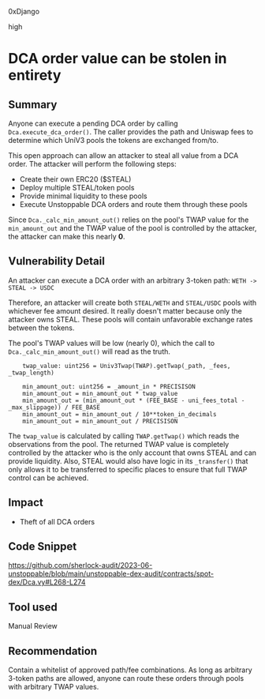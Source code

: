 0xDjango

high

# DCA order value can be stolen in entirety

## Summary
Anyone can execute a pending DCA order by calling `Dca.execute_dca_order()`. The caller provides the path and Uniswap fees to determine which UniV3 pools the tokens are exchanged from/to.

This open approach can allow an attacker to steal all value from a DCA order. The attacker will perform the following steps:

- Create their own ERC20 ($STEAL)
- Deploy multiple STEAL/token pools
- Provide minimal liquidity to these pools
- Execute Unstoppable DCA orders and route them through these pools

Since `Dca._calc_min_amount_out()` relies on the pool's TWAP value for the `min_amount_out` and the TWAP value of the pool is controlled by the attacker, the attacker can make this nearly **0**.

## Vulnerability Detail
An attacker can execute a DCA order with an arbitrary 3-token path:
`WETH -> STEAL -> USDC`

Therefore, an attacker will create both `STEAL/WETH` and `STEAL/USDC` pools with whichever fee amount desired. It really doesn't matter because only the attacker owns STEAL. These pools will contain unfavorable exchange rates between the tokens.

The pool's TWAP values will be low (nearly 0), which the call to `Dca._calc_min_amount_out()` will read as the truth.

```solidity
    twap_value: uint256 = Univ3Twap(TWAP).getTwap(_path, _fees, _twap_length)

    min_amount_out: uint256 = _amount_in * PRECISISON 
    min_amount_out = min_amount_out * twap_value
    min_amount_out = (min_amount_out * (FEE_BASE - uni_fees_total - _max_slippage)) / FEE_BASE
    min_amount_out = min_amount_out / 10**token_in_decimals
    min_amount_out = min_amount_out / PRECISISON
```

The `twap_value` is calculated by calling `TWAP.getTwap()` which reads the observations from the pool. The returned TWAP value is completely controlled by the attacker who is the only account that owns STEAL and can provide liquidity. Also, STEAL would also have logic in its `_transfer()` that only allows it to be transferred to specific places to ensure that full TWAP control can be achieved.

## Impact
- Theft of all DCA orders

## Code Snippet
https://github.com/sherlock-audit/2023-06-unstoppable/blob/main/unstoppable-dex-audit/contracts/spot-dex/Dca.vy#L268-L274

## Tool used
Manual Review

## Recommendation
Contain a whitelist of approved path/fee combinations. As long as arbitrary 3-token paths are allowed, anyone can route these orders through pools with arbitrary TWAP values.
